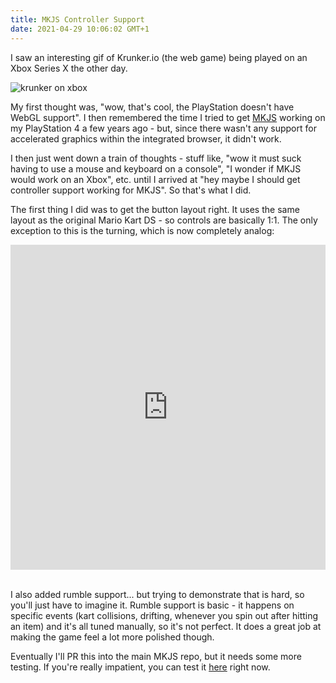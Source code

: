 ```yaml
---
title: MKJS Controller Support
date: 2021-04-29 10:06:02 GMT+1
---
```


I saw an interesting gif of Krunker.io (the web game) being played on an Xbox Series X the other day.

![krunker on xbox](/mkjs-controller/krunkerxbox.gif)

My first thought was, "wow, that's cool, the PlayStation doesn't have WebGL support". I then remembered the time I tried
to get [MKJS](https://github.com/riperiperi/mkjs) working on my PlayStation 4 a few years ago - but, since there wasn't
any support for accelerated graphics within the integrated browser, it didn't work.

I then just went down a train of thoughts - stuff like, "wow it must suck having to use a mouse and keyboard on a console",
"I wonder if MKJS would work on an Xbox", etc. until I arrived at "hey maybe I should get controller support working for
MKJS".
So that's what I did.

The first thing I did was to get the button layout right. It uses the same layout as the original Mario Kart DS - so controls
are basically 1:1. The only exception to this is the turning, which is now completely analog:

<div style="left: 0; width: 100%; height: 0; position: relative; padding-bottom: 103.2609%;">
  <iframe src="https://streamable.com/o/c6sley"
    style="border: 0; top: 0; left: 0; width: 100%; height: 100%; position: absolute;"
    allowfullscreen
    scrolling="no"
    allow="encrypted-media">
  </iframe>
</div>
<br>

I also added rumble support... but trying to demonstrate that is hard, so you'll just have to imagine it. Rumble support is
basic - it happens on specific events (kart collisions, drifting, whenever you spin out after hitting an item) and it's all
tuned manually, so it's not perfect. It does a great job at making the game feel a lot more polished though.

Eventually I'll PR this into the main MKJS repo, but it needs some more testing. If you're really impatient, you can test it 
[here](https://xezno.github.io/mkjs/) right now.